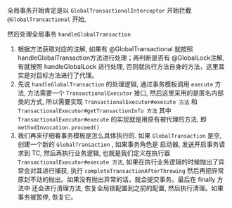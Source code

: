 全局事务开始肯定是以 `GlobalTransactionalInterceptor` 开始拦截 `@GlobalTransactional` 开始,

然后处理全局事务 `handleGlobalTransaction`



1. 根据方法获取对应的注解, 如果有 @GlobalTransactional 就按照 handleGlobalTransaction方法进行处理；再判断是否有 @GlobalLock注解, 有就按照 handleGlobalLock 进行处理, 否则就执行方法自身的方法，这里其实是对目标方法进行了代理。
2. 先说 `handleGlobalTransaction` 的处理逻辑, 通过事务模板调用 `execute` 方法, 方法需要一个 `TransactionalExecutor` 接口, 然后这里采用的是匿名内部类的方式, 所以需要实现 `TransactionalExecutor#execute 方法` 和 `TransactionalExecutor#getTransactionInfo 方法` 其中  `TransactionalExecutor#execute` 的实现就是用原有被代理的方法, 即 `methodInvocation.proceed()`
3. 我们再来仔细看事务模板是怎么具体执行的. 如果 `GlobalTransaction` 是空, 创建一个新的 `GlobalTransaction` , 如果事务角色是 启动器, 发送开启事务请求到 TC, 然后再执行业务逻辑, 也就是我们定义在执行器 `TransactionalExecutor#execute 方法`,  如果在执行业务逻辑的时候抛出了异常会对其进行捕获, 执行 `completeTransactionAfterThrowing` 然后再把异常原封不动的抛出。如果没有抛出异常的话，就会提交事务。最后在 finally 方法中 还会进行清理方法, 恢复全局锁配置到之前的配置, 然后执行清理。如果事务被暂停, 恢复它。